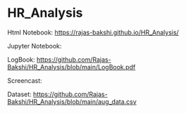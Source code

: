 # HR_Analysis

Html Notebook: https://rajas-bakshi.github.io/HR_Analysis/

Jupyter Notebook: 

LogBook: https://github.com/Rajas-Bakshi/HR_Analysis/blob/main/LogBook.pdf

Screencast: 

Dataset: https://github.com/Rajas-Bakshi/HR_Analysis/blob/main/aug_data.csv
